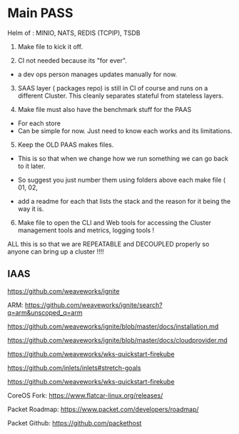 # Main PASS

Helm of : MINIO, NATS, REDIS (TCPIP), TSDB


1. Make file to kick it off.

2. CI not needed because its "for ever".

- a dev ops person manages updates manually for now.

3. SAAS layer ( packages repo) is still in CI of course and runs on a different Cluster. This cleanly separates stateful from stateless layers.

4. Make file must also have the benchmark stuff for the PAAS

- For each store
- Can be simple for now. Just need to know each works and its limitations.

5. Keep the OLD PAAS makes files. 

- This is so that when we change how we run something we can go back to it later.

- So suggest you just number them using folders above each make file ( 01, 02,

- add a readme for each that lists the stack and the reason for it being the way it is.

6. Make file to open the CLI and Web tools for accessing the Cluster management tools and metrics, logging tools !

ALL this is so that we are REPEATABLE and DECOUPLED properly so anyone can bring up a cluster !!!! 

## IAAS

https://github.com/weaveworks/ignite

ARM:
https://github.com/weaveworks/ignite/search?q=arm&unscoped_q=arm

https://github.com/weaveworks/ignite/blob/master/docs/installation.md

https://github.com/weaveworks/ignite/blob/master/docs/cloudprovider.md

https://github.com/weaveworks/wks-quickstart-firekube

https://github.com/inlets/inlets#stretch-goals

https://github.com/weaveworks/wks-quickstart-firekube

CoreOS Fork:
https://www.flatcar-linux.org/releases/

Packet Roadmap:
https://www.packet.com/developers/roadmap/

Packet Github:
https://github.com/packethost